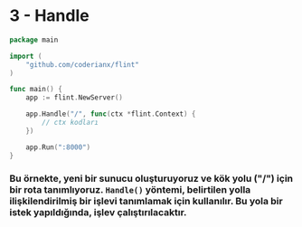 # 3 - Handle

```go
package main

import (  
    "github.com/coderianx/flint"  
)

func main() {
    app := flint.NewServer()

    app.Handle("/", func(ctx *flint.Context) {
        // ctx kodları
    })

    app.Run(":8000")
}
```
### Bu örnekte, yeni bir sunucu oluşturuyoruz ve kök yolu ("/") için bir rota tanımlıyoruz. `Handle()` yöntemi, belirtilen yolla ilişkilendirilmiş bir işlevi tanımlamak için kullanılır. Bu yola bir istek yapıldığında, işlev çalıştırılacaktır.